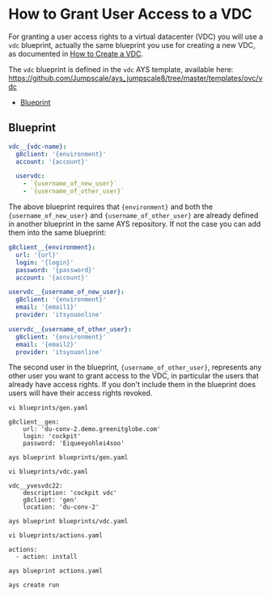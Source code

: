 # How to Grant User Access to a VDC

For granting a user access rights to a virtual datacenter (VDC) you will use a `vdc` blueprint, actually the same blueprint you use for creating a new VDC, as documented in [How to Create a VDC](../Create_VDC/Create_VDC.md).

The `vdc` blueprint is defined in the `vdc` AYS template, available here: https://github.com/Jumpscale/ays_jumpscale8/tree/master/templates/ovc/vdc

- [Blueprint](#blueprint)

<a id="blueprint"></a>
## Blueprint

```yaml
vdc__{vdc-name}:
  g8client: '{environment}'
  account: '{account}'

  uservdc:
    - `{username_of_new_user}`
    - `{username_of_other_user}`
```

The above blueprint requires that `{environment}` and both the `{username_of_new_user}` and `{username_of_other_user}` are already defined in another blueprint in the same AYS repository. If not the case you can add them into the same blueprint:

```yaml
g8client__{environment}:
  url: '{url}'
  login: '{login}'
  password: '{password}'
  account: '{account}'

uservdc__{username_of_new_user}:
  g8client: '{environment}'
  email: '{email1}'
  provider: 'itsyouonline'

uservdc__{username_of_other_user}:
  g8client: '{environment}'
  email: '{email2}'
  provider: 'itsyouonline'
```

The second user in the blueprint, `{username_of_other_user}`, represents any other user you want to grant access to the VDC, in particular the users that already have access rights. If you don't include them in the blueprint does users will have their access rights revoked.

```
vi blueprints/gen.yaml
```

```
g8client__gen:
    url: 'du-conv-2.demo.greenitglobe.com'
    login: 'cockpit'
    password: 'Eiqueeyohlei4soo'
```

```
ays blueprint blueprints/gen.yaml
```

```
vi blueprints/vdc.yaml
```

```
vdc__yvesvdc22:
    description: 'cockpit vdc'
    g8client: 'gen'
    location: 'du-conv-2'
```

```
ays blueprint blueprints/vdc.yaml
```

```
vi blueprints/actions.yaml
```

```
actions:
  - action: install
```

```
ays blueprint actions.yaml
```

```
ays create run
```
